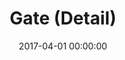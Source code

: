 ---
layout: post
title: Gate (Detail)
description:
date: 2017-04-01 00:00:00
s3Path: /imgs/2017/06/gate-detail.jpg
---
